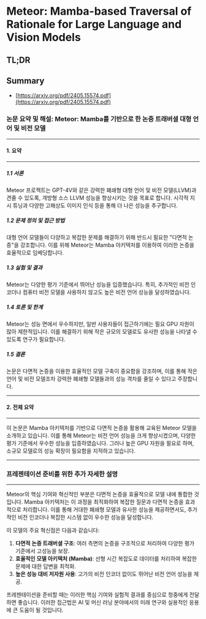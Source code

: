 # Meteor: Mamba-based Traversal of Rationale for Large Language and Vision Models
## TL;DR
## Summary
- [https://arxiv.org/pdf/2405.15574.pdf](https://arxiv.org/pdf/2405.15574.pdf)

### 논문 요약 및 해설: Meteor: Mamba를 기반으로 한 논증 트래버셜 대형 언어 및 비전 모델

---

#### 1. 요약

---

##### 1.1 서론

Meteor 프로젝트는 GPT-4V와 같은 강력한 폐쇄형 대형 언어 및 비전 모델(LLVM)과 견줄 수 있도록, 개방형 소스 LLVM 성능을 향상시키는 것을 목표로 합니다. 시각적 지시 튜닝과 다양한 고해상도 이미지 인식 등을 통해 더 나은 성능을 추구합니다.

##### 1.2 문제 정의 및 접근 방법

대형 언어 모델들이 다양하고 복잡한 문제를 해결하기 위해 반드시 필요한 "다면적 논증"을 강조합니다. 이를 위해 Meteor는 Mamba 아키텍처를 이용하여 이러한 논증을 효율적으로 임베딩합니다.

##### 1.3 실험 및 결과

Meteor는 다양한 평가 기준에서 뛰어난 성능을 입증했습니다. 특히, 추가적인 비전 인코더나 컴퓨터 비전 모델을 사용하지 않고도 높은 비전 언어 성능을 달성하였습니다.

##### 1.4 토론 및 한계

Meteor는 성능 면에서 우수하지만, 일반 사용자들이 접근하기에는 필요 GPU 자원이 많아 제한적입니다. 이를 해결하기 위해 작은 규모의 모델로도 유사한 성능을 나타낼 수 있도록 연구가 필요합니다.

##### 1.5 결론

논문은 다면적 논증을 이용한 효율적인 모델 구축이 중요함을 강조하며, 이를 통해 작은 언어 및 비전 모델조차 강력한 폐쇄형 모델들과의 성능 격차를 줄일 수 있다고 주장합니다.

---

#### 2. 전체 요약

---

이 논문은 Mamba 아키텍처를 기반으로 다면적 논증을 활용해 교육된 Meteor 모델을 소개하고 있습니다. 이를 통해 Meteor는 비전 언어 성능을 크게 향상시켰으며, 다양한 평가 기준에서 우수한 성능을 입증하였습니다. 그러나 높은 GPU 자원을 필요로 하며, 소규모 모델로의 성능 확장이 필요함을 지적하고 있습니다.

---

### 프레젠테이션 준비를 위한 추가 자세한 설명

---

Meteor의 핵심 기여와 혁신적인 부분은 다면적 논증을 효율적으로 모델 내에 통합한 것입니다. Mamba 아키텍처는 이 과정을 최적화하여 복잡한 질문과 다면적 논증을 효과적으로 처리합니다. 이를 통해 거대한 폐쇄형 모델과 유사한 성능을 제공하면서도, 추가적인 비전 인코더나 복잡한 시스템 없이 우수한 성능을 달성합니다.

이 모델의 주요 혁신점은 다음과 같습니다:
1. **다면적 논증 트래버셜 구조**: 여러 측면의 논증을 구조적으로 처리하여 다양한 평가 기준에서 고성능을 보장.
2. **효율적인 모델 아키텍처 (Mamba)**: 선형 시간 복잡도로 데이터를 처리하여 복잡한 문제에 대한 답변을 최적화.
3. **높은 성능 대비 저자원 사용**: 고가의 비전 인코더 없이도 뛰어난 비전 언어 성능을 제공.

프레젠테이션을 준비할 때는 이러한 핵심 기여와 실험적 결과를 중심으로 청중에게 전달하면 좋습니다. 이러한 접근법은 AI 및 머신 러닝 분야에서의 미래 연구와 실용적인 응용에 큰 도움이 될 것입니다.